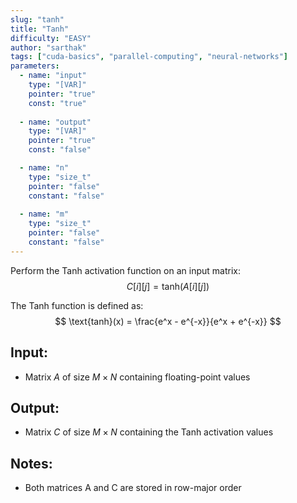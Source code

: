 ```yaml
---
slug: "tanh"
title: "Tanh"
difficulty: "EASY"
author: "sarthak"
tags: ["cuda-basics", "parallel-computing", "neural-networks"]
parameters:
  - name: "input"
    type: "[VAR]"
    pointer: "true"
    const: "true"
  
  - name: "output"
    type: "[VAR]"
    pointer: "true"
    const: "false"

  - name: "n" 
    type: "size_t"
    pointer: "false"
    constant: "false"
    
  - name: "m"
    type: "size_t"
    pointer: "false"
    constant: "false"
---
```


Perform the Tanh activation function on an input matrix:
$$
C[i][j] = \text{tanh}(A[i][j])
$$

The Tanh function is defined as:
$$
\text{tanh}(x) = \frac{e^x - e^{-x}}{e^x + e^{-x}}
$$

## Input:
- Matrix $A$ of size $M \times N$ containing floating-point values

## Output:
- Matrix $C$ of size $M \times N$ containing the Tanh activation values

## Notes:
- Both matrices $\text{A}$ and $\text{C}$ are stored in row-major order